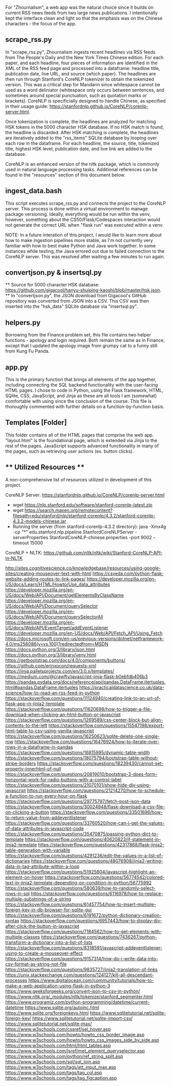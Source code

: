 For "Zhournalism", a web app was the natural choice since it builds on current RSS news feeds from two large news publications. I intentionally kept the interface clean and light so that the emphasis was on the Chinese characters - the focus of the app. 

## scrape_rss.py
In "scrape_rss.py", Zhournalism ingests recent headlines via RSS feeds from The People's Daily and the New York Times Chinese edition. For each paper, and each headline, four pieces of information are identified in the XML of the RSS feed page and processed into a dataframe: headline title, publication date, live URL, and source (which paper). The headlines are then run through Stanford's CoreNLP tokenizer to obtain the tokenized version. This was a critical step for Mandarin since whitespace cannot be used as a word deliniator (whitespace only occurs between sentences, and sometimes around special punctuation, such as quotation marks or brackets). CoreNLP is specificially designed to handle Chinese, as specified in their usage guide: https://stanfordnlp.github.io/CoreNLP/corenlp-server.html. 

Once tokenization is complete, the headlines are analyzed for matching HSK tokens in the 5000 character HSK database. If no HSK match is found, the headline is discarded. After HSK matching is complete, the headlines are iteratively added to the "rss_items" SQLite database by looping over each row in the dataframe. For each headline, the source, title, tokenized title, highest HSK level, publication date, and live link are added to the database. 

CoreNLP is an enhanced version of the nltk package, which is commonly used in natural language processing tasks. Additional references can be found in the "resources" section of this document below. 


## ingest_data.bash
This script executes scrape_rss.py and connects the project to the CoreNLP server. This process is done within a virtual environment to manage package versioning. Ideally, everything would be run within the venv, however, something about the CS50/Flask/Codespaces interaction would not generate the correct URL when "flask run" was executed within a venv. 

NOTE: In a future interation of this project, I would like to learn more about how to make ingestion pipelines more stable, as I'm not currently very familiar with
how to best make Python and Java work together. In some instances while testing, the Java errored out due to failed connection to the CoreNLP server. This was 
resolved after waiting a few minutes to run again.


## convertjson.py & insertsql.py
** Source for 5000 character HSK database: https://github.com/gigacool/hanyu-shuiping-kaoshi/blob/master/hsk.json. **
In "convertjson.py", the JSON download from Gigacool's GitHub repository was converted from JSON into a CSV. This CSV was then inserted into the "hsk_data" SQLite database via "insertsql.py".


## helpers.py
Borrowing from the Finance problem set, this file contains two helper functions - apology and login required. Both remain the same as in Finance, except that I updated the apology image from grumpy cat to a funny still from Kung Fu Panda.


## app.py
This is the primary function that brings all elements of the app together, including connecting the SQL backend functionality with the user-facing HTML pages. I chose to code in Python, using the Flask framework, HTML, SQlite, CSS, JavaScript, and Jinja as these are all tools I am (somewhat) comfortable with using since the conclusion of the course. This file is thoroughly commented with further details on a function-by-function basis. 


## Templates [Folder]
This folder contains all of the HTML pages that comprise the web app. "layout.html" is the foundational page, which is extended via Jinja to the rest of the pages. JavaScript supports advanced functionality in many of the pages, such as retrieving user actions (ex. button clicks).


## ** Utilized Resources **
A non-comprehensive list of resources utilized in development of this project. 

CoreNLP Server: https://stanfordnlp.github.io/CoreNLP/corenlp-server.html
* wget https://nlp.stanford.edu/software/stanford-corenlp-latest.zip
* wget https://search.maven.org/remotecontent?filepath=edu/stanford/nlp/stanford-corenlp/4.3.2/stanford-corenlp-4.3.2-models-chinese.jar
* Running the server (from stanford-corenlp-4.3.2 directory): java -Xmx4g -cp "*" edu.stanford.nlp.pipeline.StanfordCoreNLPServer -serverProperties StanfordCoreNLP-chinese.properties -port 9002 -timeout 15000

CoreNLP + NLTK: https://github.com/nltk/nltk/wiki/Stanford-CoreNLP-API-in-NLTK

http://sites.cognitivescience.co/knowledgebase/resources/using-google-sites/creating-mouseover-text-with-html
https://csveda.com/python-flask-website-adding-routes-to-link-pages/
https://developer.mozilla.org/en-US/docs/Learn/HTML/Howto/Use_data_attributes
https://developer.mozilla.org/en-US/docs/Web/API/Document/getElementsByClassName
https://developer.mozilla.org/en-US/docs/Web/API/Document/querySelector
https://developer.mozilla.org/en-US/docs/Web/API/Document/querySelectorAll
https://developer.mozilla.org/en-US/docs/Web/API/EventTarget/addEventListener
https://developer.mozilla.org/en-US/docs/Web/API/Fetch_API/Using_Fetch
https://docs.microsoft.com/en-us/previous-versions/dotnet/netframework-4.0/ms256086(v=vs.100)?redirectedfrom=MSDN
https://docs.python.org/3/library/json.html
https://docs.python.org/3/library/venv.html
https://getbootstrap.com/docs/4.0/components/buttons/
https://github.com/erinxocon/requests-xml
https://jinja.palletsprojects.com/en/3.0.x/templates/
https://medium.com/@crawftv/javascript-jinja-flask-b0ebfdb406b3
https://pandas.pydata.org/docs/reference/api/pandas.DataFrame.itertuples.html#pandas.DataFrame.itertuples
https://practicaldatascience.co.uk/data-science/how-to-read-an-rss-feed-in-python
https://stackoverflow.com/questions/11124940/creating-link-to-an-url-of-flask-app-in-jinja2-template
https://stackoverflow.com/questions/11620698/how-to-trigger-a-file-download-when-clicking-an-html-button-or-javascript
https://stackoverflow.com/questions/1269589/css-center-block-but-align-contents-to-the-left
https://stackoverflow.com/questions/15547198/export-html-table-to-csv-using-vanilla-javascript
https://stackoverflow.com/questions/16250623/sqlite-delete-one-single-row
https://stackoverflow.com/questions/16476924/how-to-iterate-over-rows-in-a-dataframe-in-pandas
https://stackoverflow.com/questions/16815995/dynamic-table-width
https://stackoverflow.com/questions/18075794/bootstrap-table-without-stripe-borders
https://stackoverflow.com/questions/18239430/cannot-set-property-innerhtml-of-null
https://stackoverflow.com/questions/20819010/bootstrap-3-does-form-horizontal-work-for-radio-buttons-with-a-control-label
https://stackoverflow.com/questions/21070101/show-hide-div-using-javascript
https://stackoverflow.com/questions/21214270/how-to-schedule-a-function-to-run-every-hour-on-flask
https://stackoverflow.com/questions/29775797/fetch-post-json-data
https://stackoverflow.com/questions/30024948/flask-download-a-csv-file-on-clicking-a-button
https://stackoverflow.com/questions/33501696/how-to-return-value-from-addeventlistener
https://stackoverflow.com/questions/33760520/how-can-i-get-the-values-of-data-attributes-in-javascript-code
https://stackoverflow.com/questions/35470875/passing-python-dict-to-template
https://stackoverflow.com/questions/40620823/if-statement-in-jinja2-template
https://stackoverflow.com/questions/42317868/flask-jinja2-table-generation-with-variable
https://stackoverflow.com/questions/4291236/edit-the-values-in-a-list-of-dictionaries
https://stackoverflow.com/questions/48076908/jinja2-writing-data-in-tag-attribute-within-a-loop
https://stackoverflow.com/questions/51925804/javascript-highlight-an-element-on-hover
https://stackoverflow.com/questions/56774542/colored-text-in-jinja2-template-depending-on-condition-in-python/56775992
https://stackoverflow.com/questions/580639/how-to-randomly-select-rows-in-sql
https://stackoverflow.com/questions/6116978/how-to-replace-multiple-substrings-of-a-string
https://stackoverflow.com/questions/61457754/how-to-insert-multiple-foreign-key-in-db-browser-for-sqlite-gui
https://stackoverflow.com/questions/6191672/python-dictionary-creation-syntax
https://stackoverflow.com/questions/6957443/how-to-display-div-after-click-the-button-in-javascript
https://stackoverflow.com/questions/7184562/how-to-get-elements-with-multiple-classes
https://stackoverflow.com/questions/7436267/python-transform-a-dictionary-into-a-list-of-lists
https://stackoverflow.com/questions/8318591/javascript-addeventlistener-using-to-create-a-mouseover-effect
https://stackoverflow.com/questions/9157314/how-do-i-write-data-into-csv-format-as-string-not-file
https://stackoverflow.com/questions/9835727/jinja2-translation-of-links
https://unix.stackexchange.com/questions/124127/kill-all-descendant-processes
https://www.digitalocean.com/community/tutorials/how-to-make-a-web-application-using-flask-in-python-3
https://www.geeksforgeeks.org/convert-json-to-csv-in-python/
https://www.nltk.org/_modules/nltk/tokenize/stanford_segmenter.html
https://www.programiz.com/python-programming/datetime/current-datetime
https://www.sqlite.org/autoinc.html
https://www.sqlite.org/foreignkeys.html
https://www.sqlitetutorial.net/sqlite-foreign-key/
https://www.sqlitetutorial.net/sqlite-import-csv/
https://www.sqlitetutorial.net/sqlite-max/
https://www.w3schools.com/cssref/sel_hover.asp
https://www.w3schools.com/howto/howto_css_border_image.asp
https://www.w3schools.com/howto/howto_css_images_side_by_side.asp
https://www.w3schools.com/html/html_tables.asp
https://www.w3schools.com/jsref/met_element_queryselector.asp
https://www.w3schools.com/python/ref_string_split.asp
https://www.w3schools.com/sql/sql_join.asp
https://www.w3schools.com/tags/att_input_max.asp
https://www.w3schools.com/tags/tag_col.asp
https://www.w3schools.com/tags/tag_figcaption.asp
